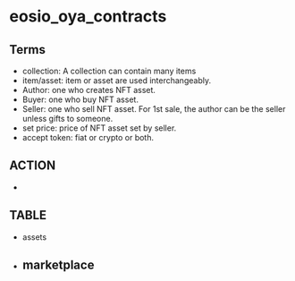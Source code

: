 # eosio_oya_contracts


## Terms
* collection: A collection can contain many items
* item/asset: item or asset are used interchangeably. 
* Author: one who creates NFT asset.
* Buyer: one who buy NFT asset.
* Seller: one who sell NFT asset. For 1st sale, the author can be the seller unless gifts to someone.
* set price: price of NFT asset set by seller. 
* accept token: fiat or crypto or both.

## ACTION
* 

## TABLE
* assets
* marketplace
	- 